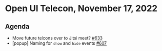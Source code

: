 # Open UI Telecon, November 17, 2022

## Agenda
- Move future telcons over to Jitsi meet? [#633](https://github.com/openui/open-ui/issues/633)
- [popup] Naming for `show` and `hide` events [#607](https://github.com/openui/open-ui/issues/607)
